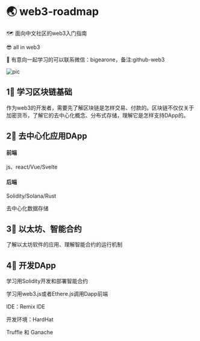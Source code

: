 # 🌏 web3-roadmap
🗺️ 面向中文社区的web3入门指南

😎 all in web3

🤩 有意向一起学习的可以联系微信：bigearone，备注:github-web3

![pic](https://user-images.githubusercontent.com/29998376/164956376-d0aecb6d-214b-4af2-99ef-6857a14aa0ad.png)

## 1⃣️ 学习区块链基础
作为web3的开发者，需要先了解区块链是怎样交易、付款的。区块链不仅仅关于加密货币，了解它的去中心化概念、分布式存储，理解它是怎样支持DApp的。

## 2⃣️ 去中心化应用DApp
#### 前端
js、react/Vue/Svelte
#### 后端
Solidity/Solana/Rust

去中心化数据存储

## 3⃣️ 以太坊、智能合约
了解以太坊软件的应用、理解智能合约的运行机制


## 4⃣️ 开发DApp
学习用Solidity开发和部署智能合约

学习用web3.js或者Ethere.js调用Dapp前端

IDE：Remix IDE

开发环境：HardHat

Truffle 和 Ganache
